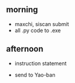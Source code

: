 
## morning
- maxchi, siscan submit
- all .py code to .exe



## afternoon
- instruction statement

- send to Yao-ban














